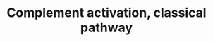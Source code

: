 ---
annotations:
- id: PW:0000503
  parent: regulatory pathway
  type: Pathway Ontology
  value: classical complement pathway
authors:
- Nsalomonis
- MaintBot
- Khanspers
- MartijnVanIersel
- Christine Chichester
- Mkutmon
- Eweitz
- Egonw
citedin:
- link: PMC7060332
  title: Effect of VCP modulators on gene expression profiles of retinal ganglion
    cells in an acute injury mouse model (2020)
- link: PMC4723140
  title: Advanced Running Performance by Genetic Predisposition in Male Dummerstorf
    Marathon Mice (DUhTP) Reveals Higher Sterol Regulatory Element-Binding Protein
    (SREBP) Related mRNA Expression in the Liver and Higher Serum Levels of Progesterone
    (2016)
- link: PMC12309891
  title: 'Astrocyte secretome remodeling under iron deficiency: potential implications
    for brain iron homeostasis (2025)'
- link: PMC11984418
  title: Deciphering age-related transcriptomic changes in the mouse retinal pigment
    epithelium
- link: PMC12289781
  title: Whole Transcriptome RNA-Seq Reveals Drivers of Pathological Dysfunction in
    a Transgenic Model of Alzheimer's Disease (2025)
- link: PMC11984350
  title: 'GeneSetCart: assembling, augmenting, combining, visualizing, and analyzing
    gene sets (2025)'
communities: []
description: ''
last-edited: 2025-06-22
ndex: null
organisms:
- Mus musculus
redirect_from:
- /index.php/Pathway:WP200
- /instance/WP200
- /instance/WP200_r139532
revision: r139532
schema-jsonld:
- '@context': https://schema.org/
  '@id': https://wikipathways.github.io/pathways/WP200.html
  '@type': Dataset
  creator:
    '@type': Organization
    name: WikiPathways
  description: ''
  keywords:
  - C1qa
  - C1qb
  - C1qc
  - C1r
  - C1s
  - C2
  - C3
  - C4a
  - C4b
  - C6
  - C7
  - C8a
  - C8b
  - C9
  - Daf1
  - Hc
  - H₂O
  - Masp1
  license: CC0
  name: Complement activation, classical pathway
seo: CreativeWork
title: Complement activation, classical pathway
wpid: WP200
---